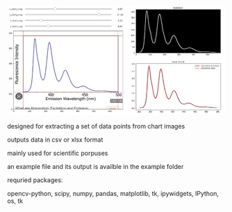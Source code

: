 ![alt text](https://github.com/theXtDev/chart-image-data-extraction/blob/main/preivew.jpg?raw=true)

designed for extracting a set of data points from chart images

outputs data in csv or xlsx format

mainly used for scientific porpuses

an example file and its output is availble in the example folder

requried packages:

opencv-python, scipy, numpy, pandas, matplotlib, tk, ipywidgets, IPython, os, tk 
